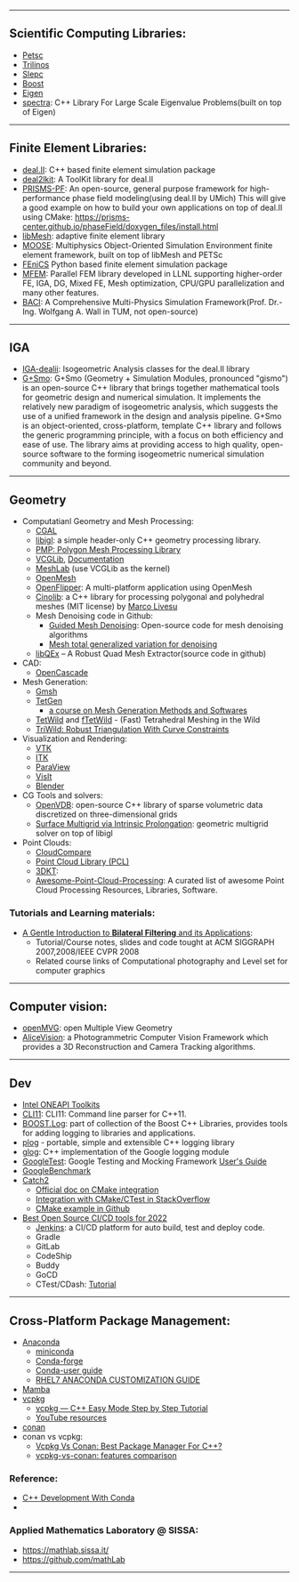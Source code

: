 _________________________________
## Scientific Computing Libraries:
* [Petsc](https://petsc.org/)
* [Trilinos](https://trilinos.github.io/)
* [Slepc](https://slepc.upv.es/)
* [Boost](https://www.boost.org/)
* [Eigen](https://eigen.tuxfamily.org/)
* [spectra](https://spectralib.org/): C++ Library For Large Scale Eigenvalue Problems(built on top of Eigen)

_________________________________

## Finite Element Libraries:
* [deal.II](https://www.dealii.org): C++ based finite element simulation package
* [deal2lkit](https://github.com/mathLab/deal2lkit): A ToolKit library for deal.II
* [PRISMS-PF](http://prisms-center.github.io/phaseField/): An open-source, general purpose framework for high-performance phase field modeling(using deal.II by UMich)
  This will give a good example on how to build your own applications on top of deal.II using CMake:
  https://prisms-center.github.io/phaseField/doxygen_files/install.html
* [libMesh](https://libmesh.github.io/): adaptive finite element library
* [MOOSE](https://mooseframework.inl.gov/): Multiphysics Object-Oriented Simulation Environment finite element framework, built on top of libMesh and PETSc
* [FEniCS](https://fenicsproject.org/) Python based finite element simulation package
* [MFEM](https://mfem.org/): Parallel FEM library developed in LLNL supporting higher-order FE, IGA, DG, Mixed FE, Mesh optimization, CPU/GPU parallelization and many other features.
* [BACI](https://baci.pages.gitlab.lrz.de/website/index.html): A Comprehensive Multi-Physics Simulation Framework(Prof. Dr.-Ing. Wolfgang A. Wall in TUM, not open-source)
_________________________________

## IGA
* [IGA-dealii](https://github.com/mathLab/IGA-dealii): Isogeometric Analysis classes for the deal.II library
* [G+Smo](https://gismo.github.io/):
G+Smo (Geometry + Simulation Modules, pronounced "gismo") is an open-source C++ library that brings together mathematical tools for geometric design and numerical simulation. It implements the relatively new paradigm of isogeometric analysis, which suggests the use of a unified framework in the design and analysis pipeline. G+Smo is an object-oriented, cross-platform, template C++ library and follows the generic programming principle, with a focus on both efficiency and ease of use. The library aims at providing access to high quality, open-source software to the forming isogeometric numerical simulation community and beyond.

_________________________________

## Geometry
* Computatianl Geometry and Mesh Processing:
  * [CGAL](https://www.cgal.org/)
  * [libigl](https://libigl.github.io/): a simple header-only C++ geometry processing library.
  * [PMP: Polygon Mesh Processing Library](https://www.pmp-library.org/)
  * [VCGLib](https://github.com/cnr-isti-vclab/vcglib), [Documentation](http://vcg.isti.cnr.it/vcglib/)
  * [MeshLab](https://github.com/cnr-isti-vclab/meshlab) (use VCGLib as the kernel)
  * [OpenMesh](www.openmesh.org)
  * [OpenFlipper](https://www.openflipper.org/): A multi-platform application using OpenMesh
  * [Cinolib](https://github.com/mlivesu/cinolib): a C++ library for processing polygonal and polyhedral meshes (MIT license) by [Marco Livesu](http://pers.ge.imati.cnr.it/livesu/)
  * Mesh Denoising code in Github:
    - [Guided Mesh Denoising](https://github.com/bldeng/GuidedDenoising/tree/master/src): Open-source code for mesh denoising algorithms
    - [Mesh total generalized variation for denoising](https://github.com/LabZhengLiu/MeshTGV)
  * [libQEx](https://github.com/hcebke/libQEx) – A Robust Quad Mesh Extractor(source code in github)
* CAD:
  * [OpenCascade](https://dev.opencascade.org/)
* Mesh Generation:
  * [Gmsh](https://gmsh.info/)
  * [TetGen](https://wias-berlin.de/software/index.jsp?id=TetGen)
    * [a course on Mesh Generation Methods and Softwares](https://www.wias-berlin.de/people/si/?lang=1)
  * [TetWild](https://github.com/Yixin-Hu/TetWild) and [fTetWild](https://github.com/wildmeshing/fTetWild) - (Fast) Tetrahedral Meshing in the Wild
  * [TriWild: Robust Triangulation With Curve Constraints](https://github.com/wildmeshing/TriWild)
* Visualization and Rendering:
  * [VTK](https://vtk.org/)
  * [ITK](itk.org)
  * [ParaView](https://www.paraview.org/)
  * [VisIt](https://visit-dav.github.io/visit-website/)
  * [Blender](https://www.blender.org/)
* CG Tools and solvers:
  * [OpenVDB](https://www.openvdb.org/): open-source C++ library of sparse volumetric data discretized on three-dimensional grids
  * [Surface Multigrid via Intrinsic Prolongation](https://github.com/HTDerekLiu/surface_multigrid_code): geometric multigrid solver on top of libigl
* Point Clouds:
  * [CloudCompare](https://www.cloudcompare.org/main.html)
  * [Point Cloud Library (PCL)](https://pointclouds.org/)
  * [3DKT](https://slam6d.sourceforge.io/): 
  * [Awesome-Point-Cloud-Processing](https://github.com/mmolero/awesome-point-cloud-processing): A curated list of awesome Point Cloud Processing Resources, Libraries, Software.

### Tutorials and Learning materials:
  * [A Gentle Introduction to **Bilateral Filtering** and its Applications](https://people.csail.mit.edu/sparis/bf_course/):
    - Tutorial/Course notes, slides and code tought at ACM SIGGRAPH 2007,2008/IEEE CVPR 2008
    - Related course links of Computational photography and Level set for computer graphics

_________________________________

## Computer vision:
* [openMVG](https://github.com/openMVG/openMVG): open Multiple View Geometry
* [AliceVision](https://github.com/alicevision/AliceVision): a Photogrammetric Computer Vision Framework which provides a 3D Reconstruction and Camera Tracking algorithms. 

_________________________________

## Dev
* [Intel ONEAPI Toolkits](https://www.intel.com/content/www/us/en/developer/tools/oneapi/overview.html#gs.0ia0ni)
* [CLI11](https://github.com/CLIUtils/CLI11): CLI11: Command line parser for C++11.
* [BOOST.Log](https://github.com/boostorg/log): part of collection of the Boost C++ Libraries, provides tools for adding logging to libraries and applications.
* [plog](https://github.com/SergiusTheBest/plog) - portable, simple and extensible C++ logging library
* [glog](https://github.com/google/glog): C++ implementation of the Google logging module
* [GoogleTest](https://github.com/google/googletest): Google Testing and Mocking Framework [User's Guide](https://google.github.io/googletest/)
* [GoogleBenchmark](https://github.com/google/benchmark)
* [Catch2](https://github.com/catchorg/Catch2)
  * [Official doc on CMake integration](https://github.com/catchorg/Catch2/blob/devel/docs/cmake-integration.md)
  * [Integration with CMake/CTest in StackOverflow](https://stackoverflow.com/questions/34896891/catch-lib-unit-testing-and-ctest-cmake-integration)
  * [CMake example in Github](https://github.com/ComicSansMS/GhulbusBase/blob/master/CMakeLists.txt)
* [Best Open Source CI/CD tools for 2022](https://hevodata.com/learn/open-source-ci-cd-tools/)
  * [Jenkins](https://www.jenkins.io/): a CI/CD platform for auto build, test and deploy code.
  * Gradle
  * GitLab
  * CodeShip
  * Buddy
  * GoCD
  * CTest/CDash: [Tutorial](https://embeddeduse.com/2022/05/02/building-a-ci-pipeline-with-ctest-and-cdash/)

_________________________________

## Cross-Platform Package Management:
* [Anaconda](https://anaconda.org/)
  - [miniconda](https://docs.conda.io/en/latest/miniconda.html)
  - [Conda-forge](https://conda-forge.org/)
  - [Conda-user guide](https://docs.conda.io/projects/conda/en/latest/user-guide/index.html)
  - [RHEL7 ANACONDA CUSTOMIZATION GUIDE](https://access.redhat.com/documentation/en-us/red_hat_enterprise_linux/7/html-single/anaconda_customization_guide/index#sect-anaconda-visuals-graphics)
* [Mamba](https://github.com/mamba-org/mamba)
* [vcpkg](https://github.com/microsoft/vcpkg)
  - [vcpkg — C++ Easy Mode Step by Step Tutorial](https://gamefromscratch.com/vcpkg-cpp-easy-mode-step-by-step-tutorial/)
  - [YouTube resources](https://www.youtube.com/results?search_query=vcpkg)
* [conan](https://conan.io/)
* conan vs vcpkg:
  - [Vcpkg Vs Conan: Best Package Manager For C++?](https://matgomes.com/vcpkg-vs-conan-for-cpp/)
  - [vcpkg-vs-conan: features comparison](https://github.com/52doho/vcpkg-vs-conan)

### Reference:
* [C++ Development With Conda](https://www.prouvost.dev/post/2021/c-development-with-conda)
* 

### Applied Mathematics Laboratory @ SISSA:
* https://mathlab.sissa.it/
* https://github.com/mathLab

_________________________________

